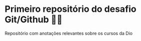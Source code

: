 # Primeiro repositório do desafio Git/Github :man_technologist:

Repositório com anotações relevantes sobre os cursos da Dio

